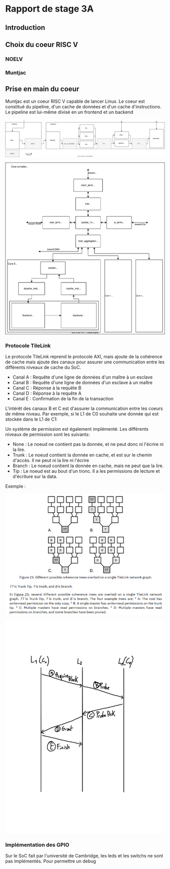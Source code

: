 # Rapport de stage 3A


## Introduction


## Choix du coeur RISC V

### NOELV

### Muntjac

## Prise en main du coeur

Muntjac est un coeur RISC V capable de lancer Linux. Le coeur est constitué du pipeline, d'un cache de données et d'un cache d'instructions. Le pipeline est lui-même divisé en un frontend et un backend

![chip_top](assets/muntjac_core_schem.svg)

![ccx_schem](assets/ccx_schem.svg)



### Protocole TileLink

Le protocole TileLink reprend le protocole AXI, mais ajoute de la cohérence de cache mais ajoute des canaux pour assurer une communication entre les différents niveaux de cache du SoC.

* Canal A : Requête d'une ligne de données d'un maître à un esclave
* Canal B : Requête d'une ligne de données d'un esclave à un maître
* Canal C : Réponse à la requête B
* Canal D : Réponse à la requête A
* Canal E : Confirmation de la fin de la transaction

L'intérêt des canaux B et C est d'assurer la communication entre les coeurs de même niveau. Par exemple, si le L1 de C0 souhaite une donnée qui est stockée dans le L1 de C1:

Un système de permission est également implémenté. Les différents niveaux de permission sont les suivants:

* None : Le noeud ne contient pas la donnée, et ne peut donc ni l'écrire ni la lire.
* Trunk : Le noeud contient la donnée en cache, et est sur le chemin d'accès. Il ne peut ni la lire ni l'écrire
* Branch : Le noeud contient la donnée en cache, mais ne peut que la lire.
* Tip : Le noeud est au bout d'un tronc. Il a les permissions de lecture et d'écriture sur la data.

Exemple :

![tl_tree_ex](assets/tl_trunk_example.png)

![exemple_tilelink](assets/exemple_tilelink.svg)
### Implémentation des GPIO

Sur le SoC fait par l'université de Cambridge, les leds et les switchs ne sont pas implémentés. Pour permettre un debug